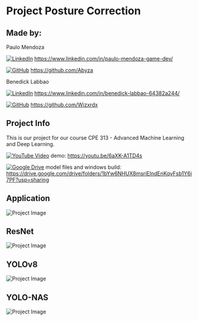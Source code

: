 # Project Posture Correction

## Made by: 

Paulo Mendoza

[![LinkedIn](https://img.shields.io/badge/LinkedIn-Profile-blue?style=flat-square&logo=linkedin)](https://www.linkedin.com/in/paulo-mendoza-game-dev/) https://www.linkedin.com/in/paulo-mendoza-game-dev/

[![GitHub](https://img.shields.io/badge/GitHub-Profile-blue?style=flat-square&logo=github)](https://github.com/Abyza) https://github.com/Abyza

Benedick Labbao

[![LinkedIn](https://img.shields.io/badge/LinkedIn-Profile-blue?style=flat-square&logo=linkedin)](https://www.linkedin.com/in/benedick-labbao-64382a244/) https://www.linkedin.com/in/benedick-labbao-64382a244/

[![GitHub](https://img.shields.io/badge/GitHub-Profile-blue?style=flat-square&logo=github)](https://github.com/Wizxrdx) https://github.com/Wizxrdx

## Project Info

This is our project for our course CPE 313 - Advanced Machine Learning and Deep Learning.

[![YouTube Video](https://img.shields.io/badge/YouTube%20Video-red?style=flat-square&logo=youtube)](https://youtu.be/6aXK-A1TD4s) demo: https://youtu.be/6aXK-A1TD4s

[![Google Drive](https://img.shields.io/badge/Google%20Drive-Folder-brightgreen?style=flat-square&logo=google-drive)](https://drive.google.com/drive/folders/1bYw6NHUX8msriElndEnKqyFsb1Y6i7PF?usp=sharing) model files and windows build: https://drive.google.com/drive/folders/1bYw6NHUX8msriElndEnKqyFsb1Y6i7PF?usp=sharing


## Application
![Project Image](https://github.com/Abyza/Project_Exercise_Posture_Correction/blob/main/Research_Paper/Image_Results/output_application.png)

## ResNet

![Project Image](https://github.com/Abyza/Project_Exercise_Posture_Correction/blob/main/Research_Paper/Image_Results/output_ResNet.jpg)

## YOLOv8
![Project Image](https://github.com/Abyza/Project_Exercise_Posture_Correction/blob/main/Research_Paper/Image_Results/output_YOLOv8.jpg)

## YOLO-NAS
![Project Image](https://github.com/Abyza/Project_Exercise_Posture_Correction/blob/main/Research_Paper/Image_Results/output_YOLO_NAS.jpg)







